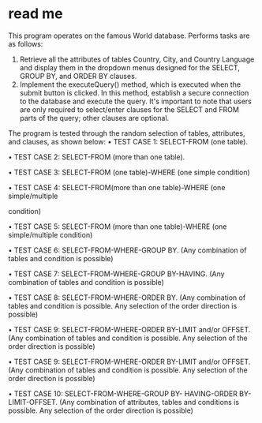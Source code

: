# read me 
This program operates on the famous World database. Performs tasks are as follows:
1. Retrieve all the attributes of tables Country, City, and Country Language and display them in
the dropdown menus designed for the SELECT, GROUP BY, and ORDER BY clauses.
2. Implement the executeQuery() method, which is executed when the submit button is
clicked. In this method, establish a secure connection to the database and execute the query.
It's important to note that users are only required to select/enter clauses for the SELECT and
FROM parts of the query; other clauses are optional.

The program is tested through the random selection of tables, attributes, and clauses, as shown
below:
• TEST CASE 1: SELECT-FROM (one table).

• TEST CASE 2: SELECT-FROM (more than one table).

• TEST CASE 3: SELECT-FROM (one table)-WHERE (one simple condition)

• TEST CASE 4: SELECT-FROM(more than one table)-WHERE (one simple/multiple

condition)

• TEST CASE 5: SELECT-FROM (more than one table)-WHERE (one simple/multiple
condition)

• TEST CASE 6: SELECT-FROM-WHERE-GROUP BY. (Any combination of tables and
condition is possible)

• TEST CASE 7: SELECT-FROM-WHERE-GROUP BY-HAVING. (Any combination of tables
and condition is possible)

• TEST CASE 8: SELECT-FROM-WHERE-ORDER BY. (Any combination of tables and
condition is possible. Any selection of the order direction is possible)

• TEST CASE 9: SELECT-FROM-WHERE-ORDER BY-LIMIT and/or OFFSET. (Any
combination of tables and condition is possible. Any selection of the order direction is
possible)

• TEST CASE 9: SELECT-FROM-WHERE-ORDER BY-LIMIT and/or OFFSET. (Any
combination of tables and condition is possible. Any selection of the order direction is
possible)

• TEST CASE 10: SELECT-FROM-WHERE-GROUP BY- HAVING-ORDER BY-LIMIT-OFFSET.
(Any combination of attributes, tables and conditions is possible. Any selection of the
order direction is possible)
